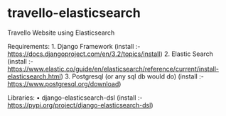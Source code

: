 # travello-elasticsearch

Travello Website using Elasticsearch

Requirements:
    1. Django Framework
(install :- https://docs.djangoproject.com/en/3.2/topics/install)
    2. Elastic Search
(install :- https://www.elastic.co/guide/en/elasticsearch/reference/current/install-elasticsearch.html)
    3. Postgresql (or any sql db would do)
(install :- https://www.postgresql.org/download)

Libraries:
    • django-elasticsearch-dsl
(install :- https://pypi.org/project/django-elasticsearch-dsl)





